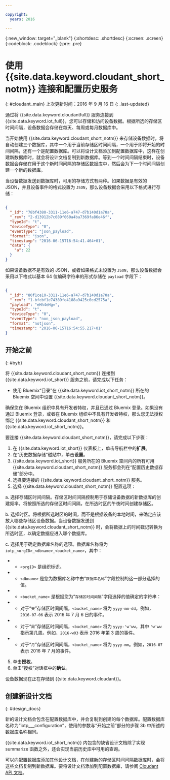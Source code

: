 ```yaml
---

copyright:
  years: 2016

---
```


{:new_window: target="\_blank"}
{:shortdesc: .shortdesc}
{:screen: .screen}
{:codeblock: .codeblock}
{:pre: .pre}

# 使用 {{site.data.keyword.cloudant_short_notm}} 连接和配置历史服务  
{: #cloudant_main}
上次更新时间：2016 年 9 月 16 日
{: .last-updated}

通过将 {{site.data.keyword.cloudantfull}} 服务连接到 {{site.data.keyword.iot_full}}，您可以存储和访问设备数据。根据所选的存储区时间间隔，设备数据会存储在每天、每周或每月数据库中。

当开始使用 {{site.data.keyword.cloudant_short_notm}} 来存储设备数据时，将自动创建三个数据库，其中一个用于当前存储区时间间隔，一个用于即将开始的时间间隔，还有一个是配置数据库。可以将设计文档添加到配置数据库中，这样在创建新数据库时，就会将设计文档复制到新数据库。等到一个时间间隔结束时，设备数据会存储在用于这个新时间间隔的存储区数据库中，然后会为下一个时间间隔创建一个新的数据库。

当设备数据发送到数据库时，可用的存储方式有两种。如果数据是有效的 JSON，并且设备事件的格式设置为 `JSON`，那么设备数据会采用以下格式进行存储：

```json

{
  "_id": "78bf4380-3311-11e6-a747-d7b140d1a70a",
  "_rev": "2-d13912b7c089f060a4ba7369fa86e46f",
  "typeId": "t",
  "deviceType": "0",
  "eventType": "json_payload",
  "format": "json",
  "timestamp": "2016-06-15T16:54:41.464+01",
  "data": {
    "a": 22
  }
}

```

如果设备数据不是有效的 JSON，或者如果格式未设置为 `JSON`，那么设备数据会采用以下格式以基本 64 位编码字符串的形式存储在 `payload` 字段下：

```json

{
  "_id": "80f1ce10-3311-11e6-a747-d7b140d1a70a",
  "_rev": "1-bfcbf1e74389fe4188a9425c0cd2575a",
  "payload": "eHh4eHg=",
  "typeId": "t",
  "deviceType": "0",
  "eventType": "non_json_payload",
  "format": "notjson",
  "timestamp": "2016-06-15T16:54:55.217+01"
}

```

## 开始之前  
{: #byb}

将 {{site.data.keyword.cloudant_short_notm}} 连接到 {{site.data.keyword.iot_short}} 服务之前，请完成以下任务：

- 使用 Bluemix“目录”在 {{site.data.keyword.iot_short_notm}} 所在的 Bluemix 空间中设置 {{site.data.keyword.cloudant_short_notm}}。

确保您在 Bluemix 组织中具有开发者特权，并且已通过 Bluemix 登录。如果没有通过 Bluemix 登录，或者在 Bluemix 组织中不具有开发者特权，那么您无法授权绑定 {{site.data.keyword.cloudant_short_notm}} 和 {{site.data.keyword.iot_short_notm}}。

要连接 {{site.data.keyword.cloudant_short_notm}}，请完成以下步骤：

1. 在 {{site.data.keyword.iot_short}} 仪表板上，单击导航栏中的**扩展**。
2. 在“历史数据存储”磁贴中，单击**设置**。
2. {{site.data.keyword.iot_short}} 服务所在的 Bluemix 空间内的所有可用 {{site.data.keyword.cloudant_short_notm}} 服务都会列在“配置历史数据存储”部分中。
3. 选择要连接的 {{site.data.keyword.cloudant_short_notm}} 服务。
4. 选择 {{site.data.keyword.cloudant_short_notm}} 配置选项：

  a. 选择存储区时间间隔。存储区时间间隔控制用于存储设备数据的新数据库的创建频率。将按照所选的存储区时间间隔，在所选时区的午夜时间创建存储区。

  b. 选择时区。将根据所选时区的时间，而不是根据设备的本地时间，来确定应该放入哪些存储区设备数据。当设备数据发送到 {{site.data.keyword.cloudant_short_notm}} 时，会将数据上的时间戳记转换为所选时区，以确定数据应进入哪个数据库。

  c. 选择用于确定数据库名称的选项。数据库名称将为 `iotp_<orgID>_<dbname>_<bucket_name>`，其中：

 +  * `<orgID>` 是组织标识。
 +  * `<dbname>` 是您为数据库名称中由“`数据库名称`”字段控制的这一部分选择的值。
 +  * `<bucket_name>` 是根据您为“`存储区时间间隔`”字段选择的值确定的字符串：
 +    * 对于“`天`”存储区时间间隔，`<bucket_name>` 将为 `yyyy-mm-dd`。例如，`2016-07-06` 表示 2016 年 7 月 6 日的事件。
 +    * 对于“`周`”存储区时间间隔，`<bucket_name>` 将为 `yyyy-'w'ww`，其中 `'w'ww` 指示第几周。例如，`2016-w03` 表示 2016 年第 3 周的事件。
 +    * 对于“`月`”存储区时间间隔，`<bucket_name>` 将为 `yyyy-mm`。例如，`2016-07` 表示 2016 年 7 月的事件。

5. 单击**授权**。
6. 单击“授权”对话框中的**确认**。

设备数据现在正在存储到 {{site.data.keyword.cloudant}}。

## 创建新设计文档  
{: #design_docs}

新的设计文档会包含在配置数据库中，并会复制到创建的每个数据库。配置数据库名称为“iotp_<orgid>_<choice>_configuration”，使用的参数与“开始之前”部分的步骤 3b 中所述的数据库名称相同。

{{site.data.keyword.iot_short_notm}} 内包含的缺省设计文档除了实现 summarize 函数之外，还会实现当前历史库中可用的查询。

可以向配置数据库添加其他设计文档，在创建新的存储区时间间隔数据库时，会将这些文档复制到新数据库。要将设计文档添加到配置数据库，请参阅 [Cloudant API 文档](https://docs.cloudant.com/document.html)。

<!--  # Related links
{: #rellinks}
* [Querying your {{site.data.keyword.cloudant_short_notm}}](link) -->
